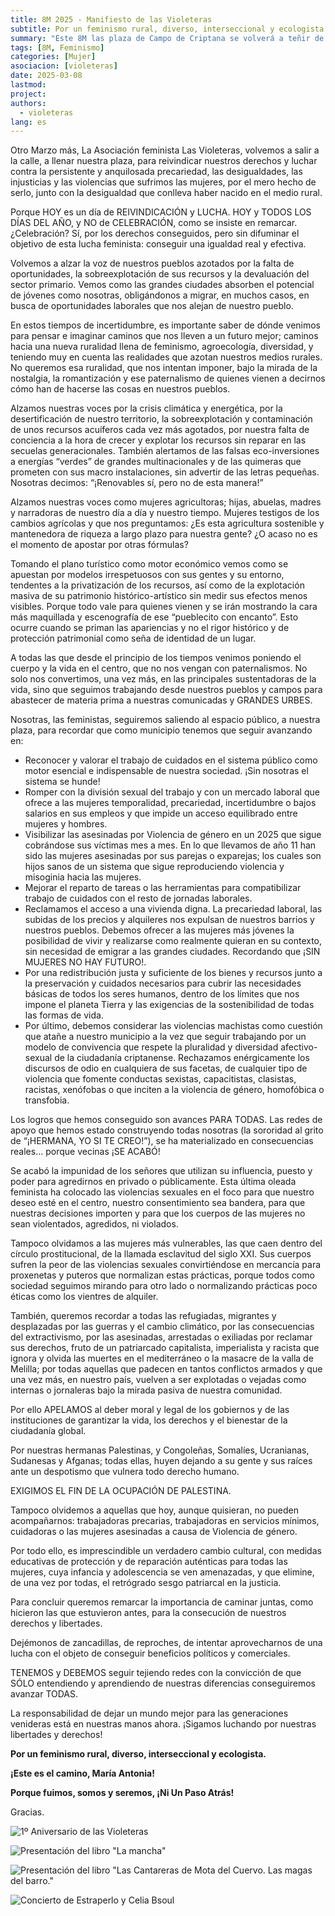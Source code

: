 ```yaml
---
title: 8M 2025 - Manifiesto de las Violeteras
subtitle: Por un feminismo rural, diverso, interseccional y ecologista
summary: "Este 8M las plaza de Campo de Criptana se volverá a teñir de violeta para reivindicar un feminismo rural, diverso, interseccional y ecologistas."
tags: [8M, Feminismo]
categories: [Mujer]
asociacion: [violeteras]
date: 2025-03-08
lastmod:
project: 
authors: 
  - violeteras
lang: es
---
```


Otro Marzo más, La Asociación feminista Las Violeteras, volvemos a salir a la calle, a llenar nuestra plaza, para reivindicar nuestros derechos y luchar contra la persistente y anquilosada precariedad, las desigualdades, las injusticias y las violencias que sufrimos las mujeres, por el mero hecho de serlo, junto con la desigualdad que conlleva haber nacido en el medio rural.

Porque HOY es un día de REIVINDICACIÓN y LUCHA. HOY y TODOS LOS DÍAS DEL AÑO, y NO de CELEBRACIÓN, como se insiste en remarcar. ¿Celebración? Sí, por los derechos conseguidos, pero sin difuminar el objetivo de esta lucha feminista: conseguir una igualdad real y efectiva.

Volvemos a alzar la voz de nuestros pueblos azotados por la falta de oportunidades, la sobreexplotación de sus recursos y la devaluación del sector primario. Vemos como las grandes ciudades absorben el potencial de jóvenes como nosotras, obligándonos a migrar, en muchos casos, en busca de oportunidades laborales que nos alejan de nuestro pueblo.

En estos tiempos de incertidumbre, es importante saber de dónde venimos para pensar e imaginar caminos que nos lleven a un futuro mejor; caminos hacia una nueva ruralidad llena de feminismo, agroecología, diversidad, y teniendo muy en cuenta las realidades que azotan nuestros medios rurales. No queremos esa ruralidad, que nos intentan imponer, bajo la mirada de la nostalgia, la romantización y ese paternalismo de quienes vienen a decirnos cómo han de hacerse las cosas en nuestros pueblos.

Alzamos nuestras voces por la crisis climática y energética, por la desertificación de nuestro territorio, la sobreexplotación y contaminación de unos recursos acuíferos cada vez más agotados, por nuestra falta de conciencia a la hora de crecer y explotar los recursos sin reparar en las secuelas generacionales. También alertamos de las falsas eco-inversiones a energías “verdes” de grandes multinacionales y de las quimeras que prometen con sus
macro instalaciones, sin advertir de las letras pequeñas. Nosotras decimos: “¡Renovables sí, pero no de esta manera!”

Alzamos nuestras voces como mujeres agricultoras; hijas, abuelas, madres y narradoras de nuestro día a día y nuestro tiempo. Mujeres testigos de los cambios agrícolas y que nos preguntamos: ¿Es esta agricultura sostenible y mantenedora de riqueza a largo plazo para nuestra gente? ¿O acaso no es el momento de apostar por otras fórmulas?

Tomando el plano turístico como motor económico vemos como se apuestan por modelos irrespetuosos con sus gentes y su entorno, tendentes a la privatización de los recursos, así como de la explotación masiva de su patrimonio histórico-artístico sin medir sus efectos menos visibles. Porque todo vale para quienes vienen y se irán mostrando la cara más maquillada y escenografía de ese “pueblecito con encanto”. Esto ocurre cuando se priman
las apariencias y no el rigor histórico y de protección patrimonial como seña de identidad de un lugar.

A todas las que desde el principio de los tiempos venimos poniendo el cuerpo y la vida en el centro, que no nos vengan con paternalismos. No solo nos convertimos, una vez más, en las principales sustentadoras de la vida, sino que seguimos trabajando desde nuestros pueblos y campos para abastecer de materia prima a nuestras comunicadas y GRANDES URBES.

Nosotras, las feministas, seguiremos saliendo al espacio público, a nuestra plaza, para recordar que como municipio tenemos que seguir avanzando en:

- Reconocer y valorar el trabajo de cuidados en el sistema público como motor esencial e indispensable de nuestra sociedad. ¡Sin nosotras el sistema se hunde!
- Romper con la división sexual del trabajo y con un mercado laboral que ofrece a las mujeres temporalidad, precariedad, incertidumbre o bajos salarios en sus empleos y que impide un acceso equilibrado entre mujeres y hombres.
- Visibilizar las asesinadas por Violencia de género en un 2025 que sigue cobrándose sus víctimas mes a mes. En lo que llevamos de año 11 han sido las mujeres asesinadas por sus parejas o exparejas; los cuales son hijos sanos de un sistema que sigue reproduciendo violencia y misoginia hacia las mujeres.
- Mejorar el reparto de tareas o las herramientas para compatibilizar trabajo de cuidados con el resto de jornadas laborales.
- Reclamamos el acceso a una vivienda digna. La precariedad laboral, las subidas de los precios y alquileres nos expulsan de nuestros barrios y nuestros pueblos. Debemos ofrecer a las mujeres más jóvenes la posibilidad de vivir y realizarse como realmente quieran en su contexto, sin necesidad de emigrar a las grandes ciudades. Recordando que ¡SIN MUJERES NO HAY FUTURO!.
- Por una redistribución justa y suficiente de los bienes y recursos junto a la preservación y cuidados necesarios para cubrir las necesidades básicas de todos los seres humanos, dentro de los límites que nos impone el planeta Tierra y las exigencias de la sostenibilidad de todas las formas de vida.
- Por último, debemos considerar las violencias machistas como cuestión que atañe a nuestro municipio a la vez que seguir trabajando por un modelo de convivencia que respete la pluralidad y diversidad afectivo-sexual de la ciudadanía criptanense. Rechazamos enérgicamente los discursos de odio en cualquiera de sus facetas, de cualquier tipo de violencia que fomente conductas sexistas, capacitistas, clasistas, racistas, xenófobas o que inciten a la violencia de género, homofóbica o transfobia.
  
Los logros que hemos conseguido son avances PARA TODAS. Las redes de apoyo que
hemos estado construyendo todas nosotras (la sororidad al grito de “¡HERMANA, YO SI TE CREO!”), se ha materializado en consecuencias reales… porque vecinas ¡SE ACABÓ!

Se acabó la impunidad de los señores que utilizan su influencia, puesto y poder para agredirnos en privado o públicamente. Esta última oleada feminista ha colocado las violencias sexuales en el foco para que nuestro deseo esté en el centro, nuestro consentimiento sea bandera, para que nuestras decisiones importen y para que los cuerpos de las mujeres no sean violentados, agredidos, ni violados.

Tampoco olvidamos a las mujeres más vulnerables, las que caen dentro del círculo prostitucional, de la llamada esclavitud del siglo XXI. Sus cuerpos sufren la peor de las violencias sexuales convirtiéndose en mercancía para proxenetas y puteros que normalizan estas prácticas, porque todos como sociedad seguimos mirando para otro lado o normalizando prácticas poco éticas como los vientres de alquiler.

También, queremos recordar a todas las refugiadas, migrantes y desplazadas por las guerras y el cambio climático, por las consecuencias del extractivismo, por las asesinadas, arrestadas o exiliadas por reclamar sus derechos, fruto de un patriarcado capitalista, imperialista y racista que ignora y olvida las muertes en el mediterráneo o la masacre de la valla de Melilla; por todas aquellas que padecen en tantos conflictos armados y que una vez más, en nuestro país, vuelven a ser explotadas o vejadas como internas o jornaleras bajo la mirada pasiva de nuestra comunidad.

Por ello APELAMOS al deber moral y legal de los gobiernos y de las instituciones de garantizar la vida, los derechos y el bienestar de la ciudadanía global.

Por nuestras hermanas Palestinas, y Congoleñas, Somalíes, Ucranianas, Sudanesas y Afganas; todas ellas, huyen dejando a su gente y sus raíces ante un despotismo que vulnera todo derecho humano.

EXIGIMOS EL FIN DE LA OCUPACIÓN DE PALESTINA.

Tampoco olvidemos a aquellas que hoy, aunque quisieran, no pueden acompañarnos: trabajadoras precarias, trabajadoras en servicios mínimos, cuidadoras o las mujeres asesinadas a causa de Violencia de género.

Por todo ello, es imprescindible un verdadero cambio cultural, con medidas educativas de protección y de reparación auténticas para todas las mujeres, cuya infancia y adolescencia se ven amenazadas, y que elimine, de una vez por todas, el retrógrado sesgo patriarcal en la justicia.

Para concluir queremos remarcar la importancia de caminar juntas, como hicieron las que estuvieron antes, para la consecución de nuestros derechos y libertades.

Dejémonos de zancadillas, de reproches, de intentar aprovecharnos de una lucha con el objeto de conseguir beneficios políticos y comerciales.

TENEMOS y DEBEMOS seguir tejiendo redes con la convicción de que SÓLO entendiendo y aprendiendo de nuestras diferencias conseguiremos avanzar TODAS.

La responsabilidad de dejar un mundo mejor para las generaciones venideras está en nuestras manos ahora. ¡Sigamos luchando por nuestras libertades y derechos!

**Por un feminismo rural, diverso, interseccional y ecologista.**

**¡Este es el camino, María Antonia!**

**Porque fuimos, somos y seremos, ¡Ni Un Paso Atrás!**

Gracias.

![1º Aniversario de las Violeteras](img/2025-8m-1.jpeg)

![Presentación del libro "La mancha"](img/2025-8m-5.jpeg)

![Presentación del libro "Las Cantareras de Mota del Cuervo. Las magas del barro."](img/2025-8m-2.jpeg)

![Concierto de Estraperlo y Celia Bsoul](img/2025-8m-3.jpeg)